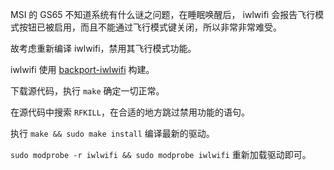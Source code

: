 MSI 的 GS65 不知道系统有什么谜之问题，在睡眠唤醒后， iwlwifi 会报告飞行模式按钮已被启用，而且不能通过飞行模式键关闭，所以非常非常难受。

故考虑重新编译 iwlwifi，禁用其飞行模式功能。

iwlwifi 使用 [backport-iwlwifi](https://git.kernel.org/pub/scm/linux/kernel/git/iwlwifi/backport-iwlwifi.git/) 构建。

下载源代码，执行 `make` 确定一切正常。

在源代码中搜索 `RFKILL`，在合适的地方跳过禁用功能的语句。

执行 `make && sudo make install` 编译最新的驱动。

`sudo modprobe -r iwlwifi && sudo modprobe iwlwifi` 重新加载驱动即可。
